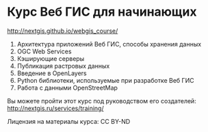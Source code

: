 Курс Веб ГИС для начинающих
===========================

http://nextgis.github.io/webgis_course/

1. Архитектура приложений Веб ГИС, способы хранения данных
2. OGC Web Services
3. Кэширующие серверы
4. Публикация растровых данных
5. Введение в OpenLayers
6. Python библиотеки, используемые при разработке Веб ГИС
7. Работа с данными OpenStreetMap

Вы можете пройти этот курс под руководством его создателей:
http://nextgis.ru/services/training/


Лицензия на материалы курса: CC BY-ND
